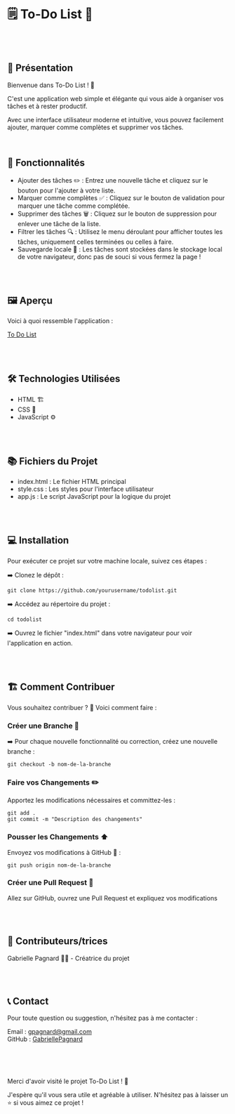 # 🗒️ To-Do List 🎯
<br>
<br>

## 📜 Présentation

Bienvenue dans To-Do List ! 🌟    

C'est une application web simple et élégante qui vous aide à organiser vos tâches et à rester productif.   

Avec une interface utilisateur moderne et intuitive, vous pouvez facilement ajouter, marquer comme complètes et supprimer vos tâches.

<br>

## 🚀 Fonctionnalités

- Ajouter des tâches ✏️ : Entrez une nouvelle tâche et cliquez sur le bouton pour l'ajouter à votre liste.   
- Marquer comme complètes ✅ : Cliquez sur le bouton de validation pour marquer une tâche comme complétée.   
- Supprimer des tâches 🗑️ : Cliquez sur le bouton de suppression pour enlever une tâche de la liste.   
- Filtrer les tâches 🔍 : Utilisez le menu déroulant pour afficher toutes les tâches, uniquement celles terminées ou celles à faire.   
- Sauvegarde locale 💾 : Les tâches sont stockées dans le stockage local de votre navigateur, donc pas de souci si vous fermez la page !   
  
<br>
<br>

## 🖼️ Aperçu

Voici à quoi ressemble l'application :   

[To Do List](https://gabriellepagnard.github.io/ToDoList.github.io/)   

<br>
<br>

## 🛠️ Technologies Utilisées

- HTML 🏗️    
- CSS 🎨   
- JavaScript ⚙️   

<br>
<br>

## 📚 Fichiers du Projet

- index.html : Le fichier HTML principal   
- style.css : Les styles pour l'interface utilisateur   
- app.js : Le script JavaScript pour la logique du projet    

<br>
<br>

## 💻 Installation

Pour exécuter ce projet sur votre machine locale, suivez ces étapes :   

➡️ Clonez le dépôt :   

`git clone https://github.com/yourusername/todolist.git`   

➡️ Accédez au répertoire du projet :   

`cd todolist`   

➡️ Ouvrez le fichier "index.html" dans votre navigateur pour voir l'application en action.   

<br>
<br>

## 🏗️ Comment Contribuer

Vous souhaitez contribuer ? 🎉 Voici comment faire :   

### Créer une Branche 🌿

➡️ Pour chaque nouvelle fonctionnalité ou correction, créez une nouvelle branche :   

`git checkout -b nom-de-la-branche`   

### Faire vos Changements ✏️   

Apportez les modifications nécessaires et committez-les :   

`git add .`   
`git commit -m "Description des changements"`   

### Pousser les Changements ⬆️   

Envoyez vos modifications à GitHub 📨 :

`git push origin nom-de-la-branche`   

### Créer une Pull Request 🔄   

Allez sur GitHub, ouvrez une Pull Request et expliquez vos modifications   

<br>
<br>

## 🤝 Contributeurs/trices

Gabrielle Pagnard 🧑‍💻 - Créatrice du projet

<br>
<br>

## 📞 Contact

Pour toute question ou suggestion, n'hésitez pas à me contacter :   

Email : gpagnard@gmail.com   
GitHub : [GabriellePagnard](https://github.com/GabriellePagnard)     

<br>
<br>
<br>

Merci d'avoir visité le projet To-Do List ! 🚀   

J'espère qu'il vous sera utile et agréable à utiliser. N'hésitez pas à laisser un ⭐ si vous aimez ce projet !